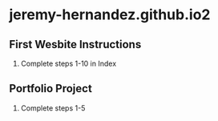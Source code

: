 # jeremy-hernandez.github.io2

## First Wesbite Instructions
1) Complete steps 1-10 in Index

## Portfolio Project
1) Complete steps 1-5